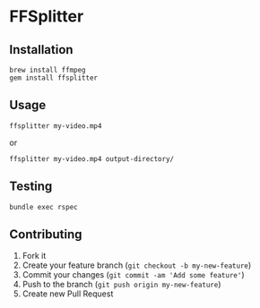 # FFSplitter

## Installation

    brew install ffmpeg
    gem install ffsplitter

## Usage

`ffsplitter my-video.mp4`

or 

`ffsplitter my-video.mp4 output-directory/`

## Testing

`bundle exec rspec`

## Contributing

1. Fork it
2. Create your feature branch (`git checkout -b my-new-feature`)
3. Commit your changes (`git commit -am 'Add some feature'`)
4. Push to the branch (`git push origin my-new-feature`)
5. Create new Pull Request
